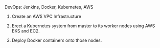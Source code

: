 DevOps: Jenkins, Docker, Kubernetes, AWS

1) Create an AWS VPC Infrastructure

2) Erect a Kubernetes system from master to its worker nodes using AWS EKS and EC2.

3) Deploy Docker containers onto those nodes. 

